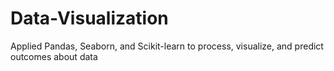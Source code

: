 # Data-Visualization
Applied Pandas, Seaborn, and Scikit-learn to process, visualize, and predict outcomes about data

